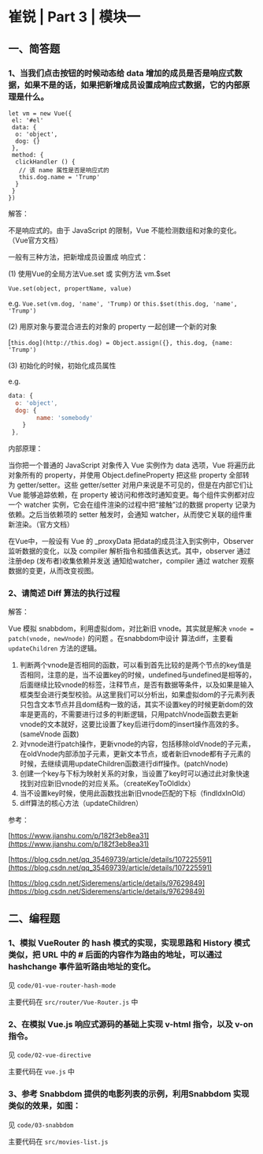 # 崔锐 | Part 3 | 模块一

## 一、简答题

### 1、当我们点击按钮的时候动态给 data 增加的成员是否是响应式数据，如果不是的话，如果把新增成员设置成响应式数据，它的内部原理是什么。

```
let vm = new Vue({
 el: '#el'
 data: {
  o: 'object',
  dog: {}
 },
 method: {
  clickHandler () {
   // 该 name 属性是否是响应式的
   this.dog.name = 'Trump'
  }
 }
})
```

解答：

不是响应式的。由于 JavaScript 的限制，Vue 不能检测数组和对象的变化。（Vue官方文档）

一般有三种方法，把新增成员设置成 响应式：

(1) 使用Vue的全局方法Vue.set 或 实例方法 vm.$set

`Vue.set(object, propertName, value)` 

e.g. `Vue.set(vm.dog, 'name', 'Trump)` or `this.$set(this.dog, 'name', 'Trump')`

(2) 用原对象与要混合进去的对象的 property 一起创建一个新的对象

[`this.dog](http://this.dog) = Object.assign({}, this.dog, {name: 'Trump')`

(3) 初始化的时候，初始化成员属性

e.g.

```jsx
data: {
  o: 'object',
  dog: {
		name: 'somebody'
	}
 },
```

内部原理：

当你把一个普通的 JavaScript 对象传入 Vue 实例作为 data 选项，Vue 将遍历此对象所有的 property，并使用 Object.defineProperty 把这些 property 全部转为 getter/setter。这些 getter/setter 对用户来说是不可见的，但是在内部它们让 Vue 能够追踪依赖，在 property 被访问和修改时通知变更。每个组件实例都对应一个 watcher 实例，它会在组件渲染的过程中把“接触”过的数据 property 记录为依赖。之后当依赖项的 setter 触发时，会通知 watcher，从而使它关联的组件重新渲染。（官方文档）

在Vue中，一般设有 Vue 的 _proxyData 把data的成员注入到实例中，Observer 监听数据的变化，以及 compiler 解析指令和插值表达式。其中，observer 通过注册dep (发布者)收集依赖并发送 通知给watcher，compiler 通过 watcher 观察数据的变更，从而改变视图。

### 2、请简述 Diff 算法的执行过程

解答：

Vue 模拟 snabbdom，利用虚拟dom，对比新旧 vnode。其实就是解决 `vnode = patch(vnode, newVnode)` 的问题 。在snabbdom中设计 算法diff，主要看 `updateChildren` 方法的逻辑。

1. 判断两个vnode是否相同的函数，可以看到首先比较的是两个节点的key值是否相同，注意的是，当不设置key的时候，undefined与undefined是相等的，后面继续比较vnode的标签，注释节点，是否有数据等条件，以及如果是输入框类型会进行类型校验。从这里我们可以分析出，如果虚拟dom的子元素列表只包含文本节点并且dom结构一致的话，其实不设置key的时候更新dom的效率是更高的，不需要进行过多的判断逻辑，只用patchVnode函数去更新vnode的文本就好，这要比设置了key后进行dom的insert操作高效的多。(sameVnode 函数)
2. 对vnode进行patch操作，更新vnode的内容，包括移除oldVnode的子元素，在oldVnode内部添加子元素，更新文本节点，或者新旧vnode都有子元素的时候，去继续调用updateChildren函数进行diff操作。(patchVnode)
3. 创建一个key与下标为映射关系的对象，当设置了key时可以通过此对象快速找到对应新旧vnode的对应关系。（createKeyToOldIdx）
4. 当不设置key时候，使用此函数找出新旧vnode匹配的下标（findIdxInOld）
5. diff算法的核心方法（updateChildren）

参考：

[https://www.jianshu.com/p/182f3eb8ea31](https://www.jianshu.com/p/182f3eb8ea31)

[https://blog.csdn.net/qq_35469739/article/details/107225591](https://blog.csdn.net/qq_35469739/article/details/107225591)

[https://blog.csdn.net/Sideremens/article/details/97629849](https://blog.csdn.net/Sideremens/article/details/97629849)

## 二、编程题

### 1、模拟 VueRouter 的 hash 模式的实现，实现思路和 History 模式类似，把 URL 中的 # 后面的内容作为路由的地址，可以通过 hashchange 事件监听路由地址的变化。

见 `code/01-vue-router-hash-mode`

主要代码在 `src/router/Vue-Router.js` 中

### 2、在模拟 Vue.js 响应式源码的基础上实现 v-html 指令，以及 v-on 指令。

见 `code/02-vue-directive`

主要代码在 `vue.js` 中

### 3、参考 Snabbdom 提供的电影列表的示例，利用Snabbdom 实现类似的效果，如图：

见 `code/03-snabbdom`

主要代码在 `src/movies-list.js`